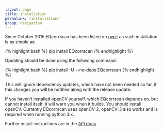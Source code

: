 ```yaml
---
layout: page
title: Installation
permalink: /installation/
group: navigation
---
```


Since October 2015 EQcorrscan has been listed on [pypi](https://pypi.python.org/pypi/EQcorrscan); as such installation
is as simple as:

{% highlight bash %}
pip install EQcorrscan
{% endhighlight %}

Updating should be done using the following command:

{% highlight bash %}
pip install -U --no-deps EQcorrscan
{% endhighlight %}

This will ignore dependency updates, which have not been needed so far, if this
changes you will be notified along with the release update.

If you haven't installed openCV yourself, which EQcorrscan depends on, but
cannot install itself, it will warn you when it builds.  You should install
openCV.  Currently EQcorrscan uses openCV-2, openCV-3 also works and is
required when running python 3.x.

Further install instructions are in the [API docs](http://eqcorrscan.readthedocs.io/en/latest/intro.html#installation)
